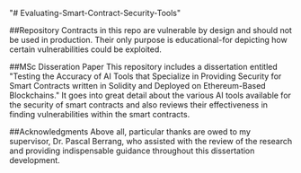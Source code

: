 "# Evaluating-Smart-Contract-Security-Tools" 

##Repository 
Contracts in this repo are vulnerable by design and should not be used in production. Their only purpose is educational-for depicting how certain vulnerabilities could be exploited.


##MSc Disseration Paper
This repository includes a dissertation entitled "Testing the Accuracy of AI Tools that Specialize in Providing Security for Smart Contracts written in Solidity and Deployed on Ethereum-Based Blockchains." It goes into great detail about the various AI tools available for the security of smart contracts and also reviews their effectiveness in finding vulnerabilities within the smart contracts.


##Acknowledgments
Above all, particular thanks are owed to my supervisor, Dr. Pascal Berrang, who assisted with the review of the research and providing indispensable guidance throughout this dissertation development.
